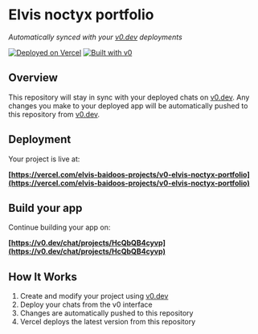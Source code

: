 # Elvis noctyx portfolio

*Automatically synced with your [v0.dev](https://v0.dev) deployments*

[![Deployed on Vercel](https://img.shields.io/badge/Deployed%20on-Vercel-black?style=for-the-badge&logo=vercel)](https://vercel.com/elvis-baidoos-projects/v0-elvis-noctyx-portfolio)
[![Built with v0](https://img.shields.io/badge/Built%20with-v0.dev-black?style=for-the-badge)](https://v0.dev/chat/projects/HcQbQB4cyvp)

## Overview

This repository will stay in sync with your deployed chats on [v0.dev](https://v0.dev).
Any changes you make to your deployed app will be automatically pushed to this repository from [v0.dev](https://v0.dev).

## Deployment

Your project is live at:

**[https://vercel.com/elvis-baidoos-projects/v0-elvis-noctyx-portfolio](https://vercel.com/elvis-baidoos-projects/v0-elvis-noctyx-portfolio)**

## Build your app

Continue building your app on:

**[https://v0.dev/chat/projects/HcQbQB4cyvp](https://v0.dev/chat/projects/HcQbQB4cyvp)**

## How It Works

1. Create and modify your project using [v0.dev](https://v0.dev)
2. Deploy your chats from the v0 interface
3. Changes are automatically pushed to this repository
4. Vercel deploys the latest version from this repository